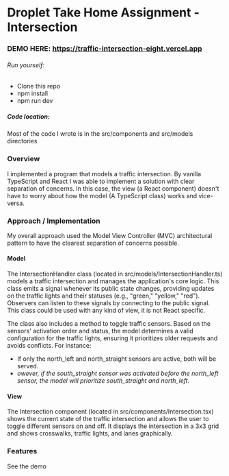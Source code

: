 # Droplet Take Home Assignment - Intersection

### DEMO HERE: https://traffic-intersection-eight.vercel.app
###### Run yourself:
* Clone this repo
* npm install
* npm run dev
##### Code location:
Most of the code I wrote is in the src/components and src/models directories

### Overview
I implemented a program that models a traffic intersection. By vanilla TypeScript and React I was able to implement a solution with clear separation
of concerns. In this case, the view (a React component) doesn't have to worry about how the model (A TypeScript class) works and vice-versa.

### Approach / Implementation
My overall approach used the Model View Controller (MVC) architectural pattern to have the clearest separation of concerns possible.

#### Model
The IntersectionHandler class (located in src/models/IntersectionHandler.ts) models a traffic intersection and manages the application's core logic. This class emits a signal whenever its public state changes, providing updates on the traffic lights and their statuses (e.g., "green," "yellow," "red"). Observers can listen to these signals by connecting to the public signal. This class could be used with any kind of view, it is not React specific.

The class also includes a method to toggle traffic sensors. Based on the sensors' activation order and status, the model determines a valid configuration for the traffic lights, ensuring it prioritizes older requests and avoids conflicts. For instance:

* If only the north_left and north_straight sensors are active, both will be served.
* *owever, if the south_straight sensor was activated before the north_left sensor, the model will prioritize south_straight and north_left.*

#### View
The Intersection component (located in src/components/Intersection.tsx) shows the current state of the traffic intersection and allows the user to
toggle different sensors on and off. It displays the intersection in a 3x3 grid and shows crosswalks, traffic lights, and lanes graphically.

### Features
See the demo